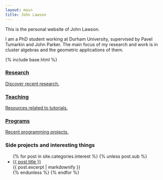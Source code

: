```yaml
---
layout: main
title: John Lawson
---
```


This is the personal website of John Lawson.

I am a PhD student working at Durham University, supervised by Pavel Tumarkin 
and John Parker. The main focus of my research and work is in cluster algebras 
and the geometric applications of them.

{% include base.html %}
<div class="row triple-col">
<div class="col-sm-4">
  <a class="thumbnail" href="http://www.maths.dur.ac.uk/users/j.w.lawson/">
  <i class="fa fa-flask fa-4x"></i>
  <h3>Research</h3>
  <p>Discover recent research.</p>
  </a>
</div>
<div class="col-sm-4">
  <a class="thumbnail" href="{{ base }}/teaching">
  <i class="fa fa-university fa-4x"></i>
  <h3>Teaching</h3>
  <p>Resources related to tutorials.</p>
  </a>
</div>
<div class="col-sm-4">
  <a class="thumbnail" href="{{ base }}/programming">
  <i class="fa fa-code fa-4x"></i>
  <h3>Programs</h3>
  <p>Recent programming projects.</p>
  </a>
</div>
</div>

### Side projects and interesting things
<ul id="side-projects" class="list-unstyled">
	{% for post in site.categories.interest %}
	{% unless post.sub %}
		<li class="panel panel-info">
			<div class="panel-heading"><a href="{{ base }}{{ post.url }}">{{ post.title }}</a></div>
			<div class="panel-body">{{ post.excerpt | markdownify }}</div>
		</li>
	{% endunless %}
	{% endfor %}
</ul>
